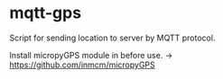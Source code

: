 # mqtt-gps
Script for sending location to server by MQTT protocol.

Install micropyGPS module in before use.
-> https://github.com/inmcm/micropyGPS
